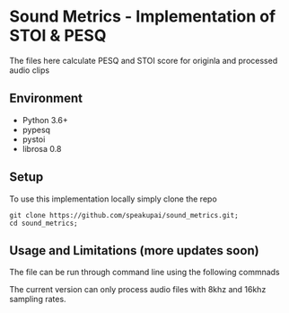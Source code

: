 # Sound Metrics - Implementation of STOI & PESQ

The files here calculate PESQ and STOI score for originla and processed audio clips

## Environment
* Python 3.6+
* pypesq
* pystoi
* librosa 0.8

## Setup
To use this implementation locally simply clone the repo

```
git clone https://github.com/speakupai/sound_metrics.git;
cd sound_metrics;
```

## Usage and Limitations (more updates soon)
The file can be run through command line using the following commnads



The current version can only process audio files with 8khz and 16khz sampling rates.
